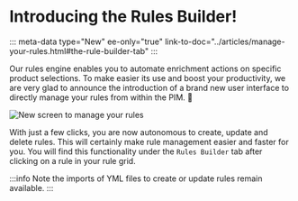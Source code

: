 # Introducing the Rules Builder!
::: meta-data type="New" ee-only="true" link-to-doc="../articles/manage-your-rules.html#the-rule-builder-tab"
:::

Our rules engine enables you to automate enrichment actions on specific product selections. To make easier its use and boost your productivity, we are very glad to announce the introduction of a brand new user interface to directly manage your rules from within the PIM. :champagne: 

![New screen to manage your rules](../img/Rules_UI.png)

With just a few clicks, you are now autonomous to create, update and delete rules. This will certainly make rule management easier and faster for you. You will find this functionality under the `Rules Builder` tab after clicking on a rule in your rule grid.

:::info
Note the imports of YML files to create or update rules remain available.
:::
